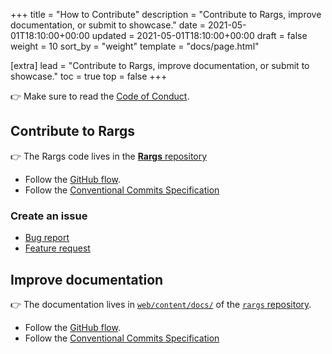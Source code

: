 +++
title = "How to Contribute"
description = "Contribute to Rargs, improve documentation, or submit to showcase."
date = 2021-05-01T18:10:00+00:00
updated = 2021-05-01T18:10:00+00:00
draft = false
weight = 10
sort_by = "weight"
template = "docs/page.html"

[extra]
lead = "Contribute to Rargs, improve documentation, or submit to showcase."
toc = true
top = false
+++

👉 Make sure to read the [Code of Conduct](../code-of-conduct/).

## Contribute to Rargs

👉 The Rargs code lives in the [**Rargs** repository](https://github.com/cloudbridgeuy/rargs)

- Follow the [GitHub flow](https://guides.github.com/introduction/flow/).
- Follow the [Conventional Commits Specification](https://www.conventionalcommits.org/en/v1.0.0/)

### Create an issue

- [Bug report](https://github.com/cloudbridgeuy/rargs/issues/new?template=bug-report---.md)
- [Feature request](https://github.com/cloudbridgeuy/rargs/issues/new?template=feature-request---.md)

## Improve documentation

👉 The documentation lives in [`web/content/docs/`](https://github.com/cloudbridgeuy/rargs/tree/master/content/docs)
of the [`rargs` repository](https://github.com/cloudbridgeuy/rargs).

- Follow the [GitHub flow](https://guides.github.com/introduction/flow/).
- Follow the [Conventional Commits Specification](https://www.conventionalcommits.org/en/v1.0.0/)
